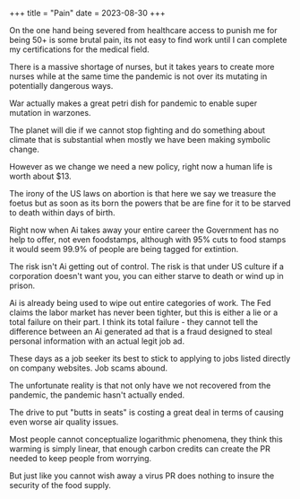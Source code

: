 +++
title = "Pain"
date = 2023-08-30
+++

On the one hand being severed from healthcare access to punish me for being 50+ is some brutal pain, its not easy to find work until I can complete my certifications for the medical field.

There is a massive shortage of nurses, but it takes years to create more nurses while at the same time the pandemic is not over its mutating in potentially dangerous ways.

War actually makes a great petri dish for pandemic to enable super mutation in warzones.

The planet will die if we cannot stop fighting and do something about climate that is substantial when mostly we have been making symbolic change.

However as we change we need a new policy, right now a human life is worth about $13.

The irony of the US laws on abortion is that here we say we treasure the foetus but as soon as its born the powers that be are fine for it to be starved to death within days of birth.

Right now when Ai takes away your entire career the Government has no help to offer, not even foodstamps, although with 95% cuts to food stamps it would seem 99.9% of people are being tagged for extintion.

The risk isn't Ai getting out of control. The risk is that under US culture if a corporation doesn't want you, you can either starve to death or wind up in prison.

Ai is already being used to wipe out entire categories of work. The Fed claims the labor market has never been tighter, but this is either a lie or a total failure on their part. I think its total failure - they cannot tell the difference between an Ai generated ad that is a fraud designed to steal personal information with an actual legit job ad.

These days as a job seeker its best to stick to applying to jobs listed directly on company websites. Job scams abound.

The unfortunate reality is that not only have we not recovered from the pandemic, the pandemic hasn't actually ended.

The drive to put "butts in seats" is costing a great deal in terms of causing even worse air quality issues.

Most people cannot conceptualize logarithmic phenomena, they think this warming is simply linear, that enough carbon credits can create the PR needed to keep people from worrying.

But just like you cannot wish away a virus PR does nothing to insure the security of the food supply.
